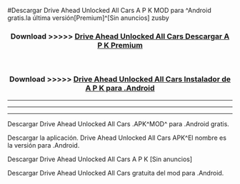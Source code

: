 #Descargar Drive Ahead Unlocked All Cars  A P K MOD para ^Android gratis.la última versión[Premium]^[Sin anuncios] zusby



<div align="center">
<h3>Download >>>>> <a href="https://es-web.web.app/?es= ${title}">Drive Ahead Unlocked All Cars  Descargar A P K Premium</a></h3><br>

<h3>Download >>>>> <a href="https://es-web.web.app/?es= ${title}">Drive Ahead Unlocked All Cars  Instalador de A P K para .Android</a></h3>
</div>


----------------------------------------------------------

----------------------------------------------------------

----------------------------------------------------------

Descargar Drive Ahead Unlocked All Cars  .APK^MOD^ para .Android gratis.

Descargar la aplicación. Drive Ahead Unlocked All Cars  APK^El nombre es la versión para .Android.

Descargar Drive Ahead Unlocked All Cars  A P K [Sin anuncios]

Descargar Drive Ahead Unlocked All Cars  gratuita del mod para .Android.